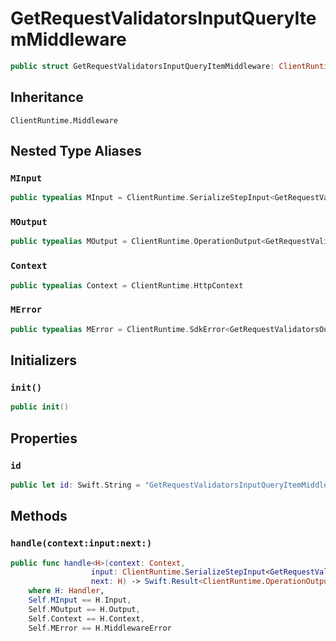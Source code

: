 # GetRequestValidatorsInputQueryItemMiddleware

``` swift
public struct GetRequestValidatorsInputQueryItemMiddleware: ClientRuntime.Middleware 
```

## Inheritance

`ClientRuntime.Middleware`

## Nested Type Aliases

### `MInput`

``` swift
public typealias MInput = ClientRuntime.SerializeStepInput<GetRequestValidatorsInput>
```

### `MOutput`

``` swift
public typealias MOutput = ClientRuntime.OperationOutput<GetRequestValidatorsOutputResponse>
```

### `Context`

``` swift
public typealias Context = ClientRuntime.HttpContext
```

### `MError`

``` swift
public typealias MError = ClientRuntime.SdkError<GetRequestValidatorsOutputError>
```

## Initializers

### `init()`

``` swift
public init() 
```

## Properties

### `id`

``` swift
public let id: Swift.String = "GetRequestValidatorsInputQueryItemMiddleware"
```

## Methods

### `handle(context:input:next:)`

``` swift
public func handle<H>(context: Context,
                  input: ClientRuntime.SerializeStepInput<GetRequestValidatorsInput>,
                  next: H) -> Swift.Result<ClientRuntime.OperationOutput<GetRequestValidatorsOutputResponse>, MError>
    where H: Handler,
    Self.MInput == H.Input,
    Self.MOutput == H.Output,
    Self.Context == H.Context,
    Self.MError == H.MiddlewareError
```

